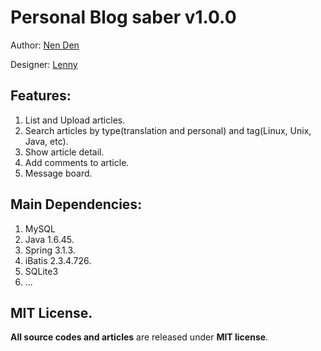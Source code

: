 # Personal Blog saber v1.0.0

Author: [Nen Den](https://github.com/cannshui)

Designer: [Lenny](http://weibo.com/Lennynan)

## Features:

 1. List and Upload articles.
 2. Search articles by type(translation and personal) and tag(Linux, Unix, Java, etc).
 3. Show article detail.
 4. Add comments to article.
 5. Message board.

## Main Dependencies:

 1. MySQL
 2. Java 1.6.45.
 3. Spring 3.1.3.
 4. iBatis 2.3.4.726.
 6. SQLite3
 5. ...

## MIT License.

**All source codes and articles** are released under **MIT license**.